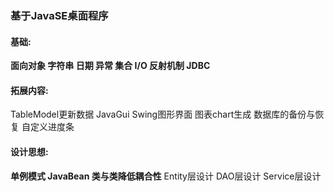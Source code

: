### 基于JavaSE桌面程序

#### 基础:

**面向对象 字符串 日期 异常 集合  I/O 反射机制 JDBC**

#### 拓展内容:

TableModel更新数据
JavaGui Swing图形界面 
图表chart生成 数据库的备份与恢复 自定义进度条 

#### 设计思想:

**单例模式 JavaBean 类与类降低耦合性**
Entity层设计 DAO层设计 Service层设计 
